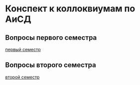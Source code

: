 # Конспект к коллоквиумам по АиСД

## Вопросы первого семестра
[первый семестр](https://github.com/Z1mniy/Algorithms-SE28/tree/dev/first_sem)

## Вопросы второго семестра
[второй семестр](https://github.com/Z1mniy/Algorithms-SE28/tree/dev/second_sem)
